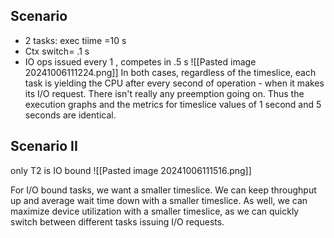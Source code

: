 
## Scenario 
- 2 tasks: exec tiime =10 s
- Ctx switch= .1 s
- IO ops issued every 1 , competes in .5 s 
![[Pasted image 20241006111224.png]]
In both cases, regardless of the timeslice, each task is yielding the CPU after every second of operation - when it makes its I/O request. There isn't really any preemption going on. Thus the execution graphs and the metrics for timeslice values of 1 second and 5 seconds are identical.

## Scenario II 
only T2 is IO bound 
![[Pasted image 20241006111516.png]]

For I/O bound tasks, we want a smaller timeslice. We can keep throughput up and average wait time down with a smaller timeslice. As well, we can maximize device utilization with a smaller timeslice, as we can quickly switch between different tasks issuing I/O requests.
